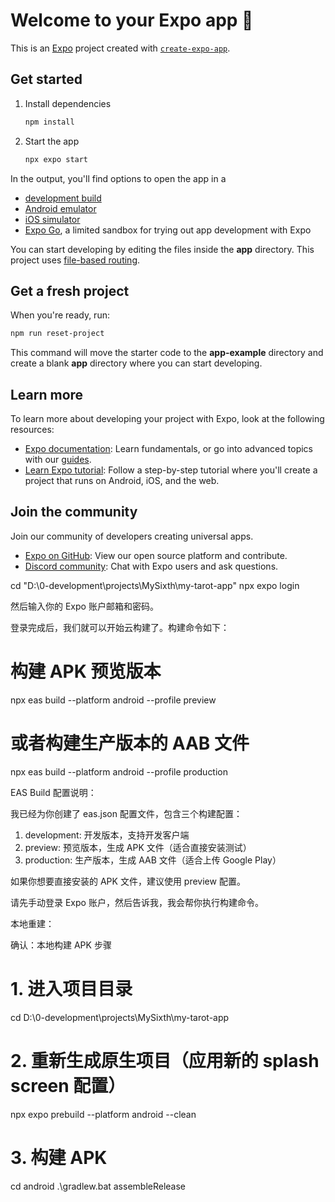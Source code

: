 # Welcome to your Expo app 👋

This is an [Expo](https://expo.dev) project created with [`create-expo-app`](https://www.npmjs.com/package/create-expo-app).

## Get started

1. Install dependencies

   ```bash
   npm install
   ```

2. Start the app

   ```bash
   npx expo start
   ```

In the output, you'll find options to open the app in a

- [development build](https://docs.expo.dev/develop/development-builds/introduction/)
- [Android emulator](https://docs.expo.dev/workflow/android-studio-emulator/)
- [iOS simulator](https://docs.expo.dev/workflow/ios-simulator/)
- [Expo Go](https://expo.dev/go), a limited sandbox for trying out app development with Expo

You can start developing by editing the files inside the **app** directory. This project uses [file-based routing](https://docs.expo.dev/router/introduction).

## Get a fresh project

When you're ready, run:

```bash
npm run reset-project
```

This command will move the starter code to the **app-example** directory and create a blank **app** directory where you can start developing.

## Learn more

To learn more about developing your project with Expo, look at the following resources:

- [Expo documentation](https://docs.expo.dev/): Learn fundamentals, or go into advanced topics with our [guides](https://docs.expo.dev/guides).
- [Learn Expo tutorial](https://docs.expo.dev/tutorial/introduction/): Follow a step-by-step tutorial where you'll create a project that runs on Android, iOS, and the web.

## Join the community

Join our community of developers creating universal apps.

- [Expo on GitHub](https://github.com/expo/expo): View our open source platform and contribute.
- [Discord community](https://chat.expo.dev): Chat with Expo users and ask questions.



cd "D:\0-development\projects\MySixth\my-tarot-app"
  npx expo login

  然后输入你的 Expo 账户邮箱和密码。

  登录完成后，我们就可以开始云构建了。构建命令如下：

  # 构建 APK 预览版本
  npx eas build --platform android --profile preview

  # 或者构建生产版本的 AAB 文件
  npx eas build --platform android --profile production

  EAS Build 配置说明：

  我已经为你创建了 eas.json 配置文件，包含三个构建配置：

  1. development: 开发版本，支持开发客户端
  2. preview: 预览版本，生成 APK 文件（适合直接安装测试）
  3. production: 生产版本，生成 AAB 文件（适合上传 Google Play）

  如果你想要直接安装的 APK 文件，建议使用 preview 配置。

  请先手动登录 Expo 账户，然后告诉我，我会帮你执行构建命令。

  本地重建：

   确认：本地构建 APK 步骤

  # 1. 进入项目目录
  cd D:\0-development\projects\MySixth\my-tarot-app

  # 2. 重新生成原生项目（应用新的 splash screen 配置）
  npx expo prebuild --platform android --clean

  # 3. 构建 APK
  cd android
  .\gradlew.bat assembleRelease
